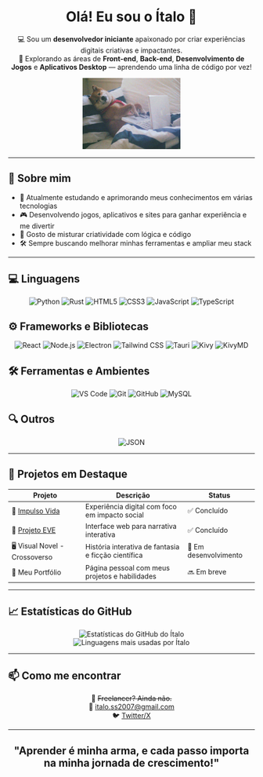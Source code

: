 <h1 align="center">Olá! Eu sou o Ítalo 👋</h1>

<p align="center">
  💻 Sou um <strong>desenvolvedor iniciante</strong> apaixonado por criar experiências digitais criativas e impactantes.<br>
  🚀 Explorando as áreas de <strong>Front-end</strong>, <strong>Back-end</strong>, <strong>Desenvolvimento de Jogos</strong> e <strong>Aplicativos Desktop</strong> — aprendendo uma linha de código por vez!
</p>

<p align="center">
  <img src="eucoding.webp" alt="Gif programando" width="200" />
</p>

---

<h2>🧠 Sobre mim</h2>

- 🔭 Atualmente estudando e aprimorando meus conhecimentos em várias tecnologias
- 🎮 Desenvolvendo jogos, aplicativos e sites para ganhar experiência e me divertir
- 🧩 Gosto de misturar criatividade com lógica e código
- 🛠️ Sempre buscando melhorar minhas ferramentas e ampliar meu stack

---

<h2>💻 Linguagens</h2>
<p align="center">
  <img src="https://img.shields.io/badge/Python-3776AB?style=for-the-badge&logo=python&logoColor=white" alt="Python" />
  <img src="https://img.shields.io/badge/Rust-000000?style=for-the-badge&logo=rust&logoColor=white" alt="Rust" />
  <img src="https://img.shields.io/badge/HTML5-E34F26?style=for-the-badge&logo=html5&logoColor=white" alt="HTML5" />
  <img src="https://img.shields.io/badge/CSS3-1572B6?style=for-the-badge&logo=css3&logoColor=white" alt="CSS3" />
  <img src="https://img.shields.io/badge/JavaScript-F7DF1E?style=for-the-badge&logo=javascript&logoColor=black" alt="JavaScript" />
  <img src="https://img.shields.io/badge/TypeScript-3178C6?style=for-the-badge&logo=typescript&logoColor=white" alt="TypeScript" />
</p>

<h2>⚙️ Frameworks e Bibliotecas</h2>
<p align="center">
  <img src="https://img.shields.io/badge/React-61DAFB?style=for-the-badge&logo=react&logoColor=black" alt="React" />
  <img src="https://img.shields.io/badge/Node.js-339933?style=for-the-badge&logo=node.js&logoColor=white" alt="Node.js" />
  <img src="https://img.shields.io/badge/Electron-47848F?style=for-the-badge&logo=electron&logoColor=white" alt="Electron" />
  <img src="https://img.shields.io/badge/Tailwind CSS-38B2AC?style=for-the-badge&logo=tailwind-css&logoColor=white" alt="Tailwind CSS" />
  <img src="https://img.shields.io/badge/Tauri-333333?style=for-the-badge&logo=tauri&logoColor=white" alt="Tauri" />
  <img src="https://img.shields.io/badge/Kivy-4BC51D?style=for-the-badge&logo=kivy&logoColor=white" alt="Kivy" />
  <img src="https://img.shields.io/badge/KivyMD-1A237E?style=for-the-badge&logo=kivy&logoColor=white" alt="KivyMD" />
</p>

<h2>🛠️ Ferramentas e Ambientes</h2>
<p align="center">
  <img src="https://img.shields.io/badge/VSCode-007ACC?style=for-the-badge&logo=visual-studio-code&logoColor=white" alt="VS Code" />
  <img src="https://img.shields.io/badge/Git-F05032?style=for-the-badge&logo=git&logoColor=white" alt="Git" />
  <img src="https://img.shields.io/badge/GitHub-181717?style=for-the-badge&logo=github&logoColor=white" alt="GitHub" />
  <img src="https://img.shields.io/badge/MySQL-4479A1?style=for-the-badge&logo=mysql&logoColor=white" alt="MySQL" />
</p>

<h2>🔍 Outros</h2>
<p align="center">
  <img src="https://img.shields.io/badge/JSON-000000?style=for-the-badge&logo=json&logoColor=white" alt="JSON" />
</p>

---

<h2>🌟 Projetos em Destaque</h2>

| Projeto | Descrição | Status |
|---------|-----------|--------|
| 🦋 [Impulso Vida](https://impulso-vida.vercel.app/) | Experiência digital com foco em impacto social | ✅ Concluído |
| 📖 [Projeto EVE](https://projeto-eve.vercel.app) | Interface web para narrativa interativa | ✅ Concluído |
| 🖥️ Visual Novel - Crossoverso | História interativa de fantasia e ficção científica | 🚧 Em desenvolvimento |
| 🚀 Meu Portfólio | Página pessoal com meus projetos e habilidades | 🔜 Em breve |

---

<h2>📈 Estatísticas do GitHub</h2>

<p align="center">
  <img src="https://github-readme-stats.vercel.app/api?username=ItaloSilvaHAS&show_icons=true&theme=tokyonight" alt="Estatísticas do GitHub do Ítalo" />
  <br />
  <img src="https://github-readme-stats.vercel.app/api/top-langs/?username=ItaloSilvaHAS&layout=compact&theme=tokyonight" alt="Linguagens mais usadas por Ítalo" />
</p>

---

<h2>📫 Como me encontrar</h2>

<p align="center">
  💼 <s>Freelancer? Ainda não.</s><br />
  📧 <a href="mailto:italo.ss2007@gmail.com">italo.ss2007@gmail.com</a><br />
  🐦 <a href="https://x.com/bosto_com" target="_blank">Twitter/X</a><br />
</p>

---

<h2 align="center">"Aprender é minha arma, e cada passo importa na minha jornada de crescimento!"</h2>
